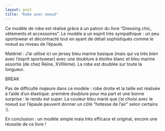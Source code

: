```yaml
---
layout: post
title: "Robe avec noeud"
---
```


Ce modèle de robe est réalisé grâce à un patron du livre “Dressing chic, vêtements et accessoires”. Le modèle a un esprit très sympathique : un peu sportswear et décontracté tout en ayant de détail sophistiqués comme le noeud au niveau de l’épaule.

Matériel : J’ai utilisé ici un jersey bleu marine basique (mais qui va très bien avec l’esprit sportswear) avec une doublure à étoiles blanc et bleu marine assortie (de chez Reine, XVIIIème). La robe est doublée sur toute la longueur.

BREAK

Pas de difficulté majeure dans ce modèle : robe droite et la taille est réalisée à l’aide d’un élastique. première doublure pour ma part et une bonne surprise : le rendu est super. La couleur bleu marie que j’ai choisi avec le noeud sur l’épaule peuvent donner un côté “hotesse de l’air” selon certains :).

En conclusion : un modèle simple mais très efficace et original, encore une réussite de ce livre !
